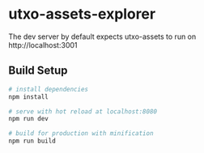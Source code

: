 # utxo-assets-explorer

The dev server by default expects utxo-assets to run on http://localhost:3001

## Build Setup


``` bash
# install dependencies
npm install

# serve with hot reload at localhost:8080
npm run dev

# build for production with minification
npm run build
```
